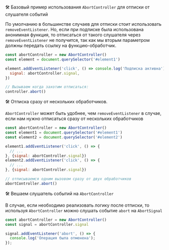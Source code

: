 🛠 Базовый пример использования `AbortController` для отписки от слушателя событий

По умолчанию в большинстве случаев для отписки стоит использовать `removeEventListener`. Но, если при подписке была использована анонимная функция, то отписаться от такого слушателя через `removeEventListener` не получится, так как мы вторым параметром должны передать ссылку на функцию-обработчик.

```js
const abortController = new AbortController()
const element = document.querySelector('#element1')

element.addEventListener('click', () => console.log('Подписка активна'), {
  signal: abortController.signal,
})

// Вызываем когда захотим отписаться:
controller.abort()
```

🛠 Отписка сразу от нескольких обработчиков.

`AbortController` может быть удобнее, чем `removeEventListener` в случае, если нам нужно отписаться сразу от нескольких обработчиков 

```js
const abortController = new AbortController()
const element1 = document.querySelector('#element1')
const element2 = document.querySelector('#element2')

element1.addEventListener('click', () => {
  // ...      
}, {signal: abortController.signal})
element2.addEventListener('click', () => {
  // ...
}, {signal: abortController.signal})

// отписываемся одним вызовом сразу от двух обработчиков
abortController.abort()
```

🛠 Вешаем слушатель событий на `AbortController`

В случае, если необходимо реализовать логику после отписки, то используя `AbortController` можно слушать событие `abort` на `AbortSignal`

```js
const abortController = new AbortController()
const signal = abortController.signal

signal.addEventListener('abort', () => {
  console.log('Операция была отменена');
});
```
